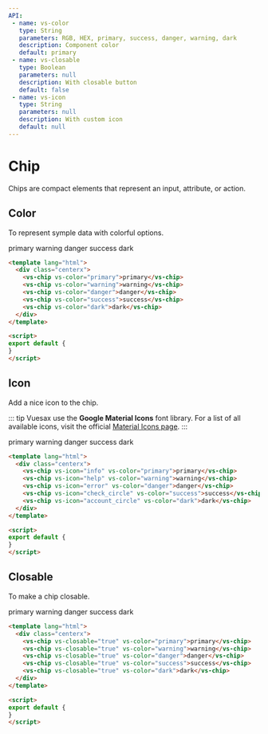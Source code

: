 ```yaml
---
API:
 - name: vs-color
   type: String
   parameters: RGB, HEX, primary, success, danger, warning, dark
   description: Component color
   default: primary
 - name: vs-closable
   type: Boolean
   parameters: null
   description: With closable button
   default: false
 - name: vs-icon
   type: String
   parameters: null
   description: With custom icon
   default: null
---
```


# Chip

<box header>

  Chips are compact elements that represent an input, attribute, or action.

</box>

<box>

## Color

To represent symple data with colorful options.

<vuecode md center>
<div slot="demo">
  <vs-chip vs-color="primary">primary</vs-chip>
  <vs-chip vs-color="warning">warning</vs-chip>
  <vs-chip vs-color="danger">danger</vs-chip>
  <vs-chip vs-color="success">success</vs-chip>
  <vs-chip vs-color="dark">dark</vs-chip>
</div>
<div slot="code">

```html
<template lang="html">
  <div class="centerx">
    <vs-chip vs-color="primary">primary</vs-chip>
    <vs-chip vs-color="warning">warning</vs-chip>
    <vs-chip vs-color="danger">danger</vs-chip>
    <vs-chip vs-color="success">success</vs-chip>
    <vs-chip vs-color="dark">dark</vs-chip>
  </div>
</template>

<script>
export default {
}
</script>
```

</div>
</vuecode>

</box>

<box>

## Icon

Add a nice icon to the chip.

::: tip
Vuesax use the **Google Material Icons** font library. For a list of all available icons, visit the official [Material Icons page](https://material.io/icons/).
:::

<vuecode md center>
<div slot="demo">
  <vs-chip vs-icon="info" vs-color="primary">primary</vs-chip>
  <vs-chip vs-icon="help" vs-color="warning">warning</vs-chip>
  <vs-chip vs-icon="error" vs-color="danger">danger</vs-chip>
  <vs-chip vs-icon="check_circle" vs-color="success">success</vs-chip>
  <vs-chip vs-icon="account_circle" vs-color="dark">dark</vs-chip>
</div>
<div slot="code">

```html
<template lang="html">
  <div class="centerx">
    <vs-chip vs-icon="info" vs-color="primary">primary</vs-chip>
    <vs-chip vs-icon="help" vs-color="warning">warning</vs-chip>
    <vs-chip vs-icon="error" vs-color="danger">danger</vs-chip>
    <vs-chip vs-icon="check_circle" vs-color="success">success</vs-chip>
    <vs-chip vs-icon="account_circle" vs-color="dark">dark</vs-chip>
  </div>
</template>

<script>
export default {
}
</script>
```

</div>
</vuecode>

</box>


<box>

## Closable

To make a chip closable.

<vuecode md center>
<div slot="demo">
  <vs-chip vs-closable="true" vs-color="primary">primary</vs-chip>
  <vs-chip vs-closable="true" vs-color="warning">warning</vs-chip>
  <vs-chip vs-closable="true" vs-color="danger">danger</vs-chip>
  <vs-chip vs-closable="true" vs-color="success">success</vs-chip>
  <vs-chip vs-closable="true" vs-color="dark">dark</vs-chip>
</div>
<div slot="code">

```html
<template lang="html">
  <div class="centerx">
    <vs-chip vs-closable="true" vs-color="primary">primary</vs-chip>
    <vs-chip vs-closable="true" vs-color="warning">warning</vs-chip>
    <vs-chip vs-closable="true" vs-color="danger">danger</vs-chip>
    <vs-chip vs-closable="true" vs-color="success">success</vs-chip>
    <vs-chip vs-closable="true" vs-color="dark">dark</vs-chip>
  </div>
</template>

<script>
export default {
}
</script>
```

</div>
</vuecode>

</box>


